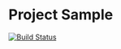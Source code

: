 # Project Sample
 [![Build Status](https://travis-ci.org/Eeenkeeei/pages.svg?branch=master)](https://travis-ci.org/Eeenkeeei/pages)
